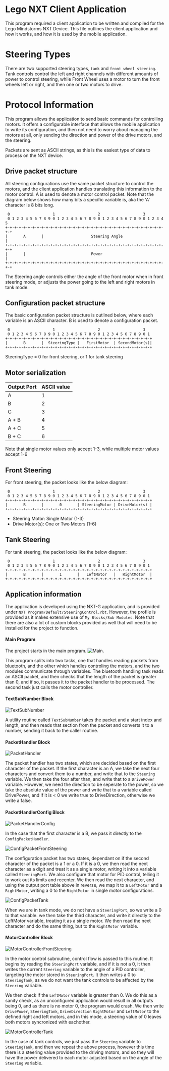 # Lego NXT Client Application
This program required a client application to be written and compiled for the Lego Mindstorms NXT Device. 
This file outlines the client application and how it works, and how it is used by the mobile application.

# Steering Types
There are two supported steering types, ```
tank
``` and ```front wheel steering```. 
Tank controls control the left and right channels with different amounts of power to control steering,
while Front Wheel uses a motor to turn the front wheels left or right, and then one or two motors to drive.
 
# Protocol Information
This program allows the application to send basic commands for controlling motors.
It offers a configurable interface that allows the mobile application to write its
configuration, and then not need to worry about managing the motors at all, only sending
the direction and power of the drive motors, and the steering. 

Packets are sent as ASCII strings, as this is the easiest type of data to process on the NXT device.

## Drive packet structure
All steering configurations use the same packet structure to control the motors, and the client application handles translating 
this information to the motor control. A is used to denote a motor control packet.
Note that the diagram below shows how many bits a specific variable is, aka the 'A' character is 8 bits long.
```
 0                   1                   2                   3          
 0 1 2 3 4 5 6 7 8 9 0 1 2 3 4 5 6 7 8 9 0 1 2 3 4 5 6 7 8 9 0 1 2 3 4 5
+-+-+-+-+-+-+-+-+-+-+-+-+-+-+-+-+-+-+-+-+-+-+-+-+-+-+-+-+-+-+-+-+-+-+-+-+
|       A       |                     Steering Angle                    |
+-+-+-+-+-+-+-+-+-+-+-+-+-+-+-+-+-+-+-+-+-+-+-+-+-+-+-+-+-+-+-+-+-+-+-+-+
|       |                             Power                             |
+-+-+-+-+-+-+-+-+-+-+-+-+-+-+-+-+-+-+-+-+-+-+-+-+-+-+-+-+-+-+-+-+-+-+-+-+
```
The Steering angle controls either the angle of the front motor when in front steering mode, or adjusts the power going to the left and right motors in tank mode.

## Configuration packet structure
The basic configuration packet structure is outlined below, where each variable is an ASCII character.
B is used to denote a configuration packet.
```
 0                   1                   2                   3  
 0 1 2 3 4 5 6 7 8 9 0 1 2 3 4 5 6 7 8 9 0 1 2 3 4 5 6 7 8 9 0 1
+-+-+-+-+-+-+-+-+-+-+-+-+-+-+-+-+-+-+-+-+-+-+-+-+-+-+-+-+-+-+-+-+
|       B       |  SteeringType |   FirstMotor  | SecondMotor(s)|
+-+-+-+-+-+-+-+-+-+-+-+-+-+-+-+-+-+-+-+-+-+-+-+-+-+-+-+-+-+-+-+-+
```
SteeringType = 0 for front steering, or 1 for tank steering
## Motor serialization
| Output Port | ASCII value |
|-------------|-------------|
| A           | 1           |
| B           | 2           |
| C           | 3           |
| A + B       | 4           |
| A + C       | 5           |
| B + C       | 6           |

Note that single motor values only accept 1-3, while multiple motor values accept 1-6

## Front Steering
For front steering, the packet looks like the below diagram:
```
 0                   1                   2                   3  
 0 1 2 3 4 5 6 7 8 9 0 1 2 3 4 5 6 7 8 9 0 1 2 3 4 5 6 7 8 9 0 1
+-+-+-+-+-+-+-+-+-+-+-+-+-+-+-+-+-+-+-+-+-+-+-+-+-+-+-+-+-+-+-+-+
|       B       |       0       | SteeringMotor | DriveMotor(s) |
+-+-+-+-+-+-+-+-+-+-+-+-+-+-+-+-+-+-+-+-+-+-+-+-+-+-+-+-+-+-+-+-+
```
- Steering Motor: Single Motor (1-3)
- Drive Motor(s): One or Two Motors (1-6)

## Tank Steering
For tank steering, the packet looks like the below diagram:
```
 0                   1                   2                   3  
 0 1 2 3 4 5 6 7 8 9 0 1 2 3 4 5 6 7 8 9 0 1 2 3 4 5 6 7 8 9 0 1
+-+-+-+-+-+-+-+-+-+-+-+-+-+-+-+-+-+-+-+-+-+-+-+-+-+-+-+-+-+-+-+-+
|       B       |       1       |   LeftMotor   |   RightMotor  |
+-+-+-+-+-+-+-+-+-+-+-+-+-+-+-+-+-+-+-+-+-+-+-+-+-+-+-+-+-+-+-+-+
```

## Application information
The application is developed using the NXT-G application, and is provided under `NXT Program/Default/SteeringControl.rbt`. However, the profile is provided as it makes extensive use of `My Blocks/Sub Modules`. Note that there are also a lot of custom blocks provided as well that will need to be installed for the project to function.

#### Main Program
The project starts in the main program. ![Main](MainProgram.PNG). 

This program splits into two tasks, one that handles reading packets from bluetooth, and the other which handles controling the motors, and the two modules communicate through variables. The bluetooth handling task reads an ASCII packet, and then checks that the length of the packet is greater than 0, and if so, it passes it to the packet handler to be processed. The second task just calls the motor controller.
#### TextSubNumber Block
![TextSubNumber](TextSubNumber.PNG)

A utility routine called ```TextSubNumber``` takes the packet and a start index and length, and then reads that section from the packet and converts it to a number, sending it back to the caller routine.
#### PacketHandler Block
![PacketHandler](PacketHandlerAssign.PNG)

The packet handler has two states, which are decided based on the first character of the packet. If the first character is an A, we take the next four characters and convert them to a number, and write that to the `Steering` variable. We then take the four after than, and write that to a `DrivePower` variable. However, we need the direction to be seperate to the power, so we take the absolute value of the power and write that to a variable called DrivePower, and if it is < 0 we write true to DriveDirection, otherwise we write a false.
#### PacketHandlerConfig Block
![PacketHandlerConfig](PacketHandlerConfig.PNG)

In the case that the first character is a B, we pass it directly to the ```ConfigPacketHandler```.

![ConfigPacketFrontSteering](ConfigPacketFrontSteering.PNG)

The configuration packet has two states, dependant on if the second character of the packet is a 1 or a 0. If it is a 0, we then read the next character as a digit and treat it as a single motor, writing it into a variable called ```SteeringPort```. We also configure that motor for PID control, telling it to work out its limits and recenter. We then read the next character, and using the output port table above in reverse, we map it to a ```LeftMotor``` and a ```RightMotor```, writing a 0 to the ```RightMotor``` in single motor configurations.

![ConfigPacketTank](ConfigPacketTank.PNG)

When we are in tank mode, we do not have a ```SteeringPort```, so we write a 0 to that variable. we then take the third character, and write it directly to the LeftMotor variable, treating it as a single motor. We then read the next character and do the same thing, but to the ```RightMotor``` variable.
#### MotorController Block
![MotorControllerFrontSteering](MotorControllerFrontSteering.PNG)

In the motor control subroutine, control flow is passed to this routine. It begins by reading the ```SteeringPort``` variable, and if it is not a 0, it then writes the current `Steering` variable to the angle of a PID controller, targeting the motor stored in ```SteeringPort```. It then writes a 0 to ```SteeringTank```, as we do not want the tank controls to be affected by the ```Steering``` variable.

We then check if the ```LeftMotor``` variable is greater than 0. We do this as a sanity check, as an unconfigured application would result in all outputs being 0, and as there is no motor 0, the program would crash. We then write ```DrivePower```, ```SteeringTank```, ```DriveDirection``` ```RightMotor``` and ```LeftMotor``` to the defined right and left motors, and in this mode, a steering value of 0 leaves both motors syncronized with eachother.

![MotorControllerTank](MotorControllerTank.PNG)

In the case of tank controls, we just pass the ```Steering``` variable to ```SteeringTank```, and then we repeat the above process, however this time there is a steering value provided to the driving motors, and so they will have the power delivered to each motor adjusted based on the angle of the `Steering` variable.
